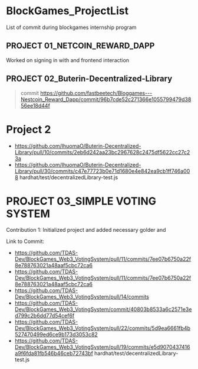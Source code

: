 # BlockGames_ProjectList
List of commit during blockgames internship program

## PROJECT 01_NETCOIN_REWARD_DAPP
Worked on signing in with and frontend interaction

## PROJECT 02_Buterin-Decentralized-Library
> commit
https://github.com/fastbeetech/Bloggames---Nestcoin_Reward_Dapp/commit/96b7cde52c271366e1055799479d3856ee18d44f


# Project 2

- https://github.com/IhuomaO/Buterin-Decentralized-Library/pull/10/commits/2eb6d242aa23bc2967628c2475df5622cc27c23a
- https://github.com/IhuomaO/Buterin-Decentralized-Library/pull/30/commits/c47e77723b0e71d1680e4e842ea9cb1ff746a008
hardhat/test/decentralizedLibrary-test.js

# PROJECT 03_SIMPLE VOTING SYSTEM
Contribution 1: Initialized project and added necessary golder and

Link to Commit: 
- https://github.com/TDAS-Dev/BlockGames_Web3_VotingSystem/pull/11/commits/7ee07b6750a22f8e788763021a48aaf5cbc72ca6
- https://github.com/TDAS-Dev/BlockGames_Web3_VotingSystem/pull/11/commits/7ee07b6750a22f8e788763021a48aaf5cbc72ca6
-  https://github.com/TDAS-Dev/BlockGames_Web3_VotingSystem/pull/14/commits
- https://github.com/TDAS-Dev/BlockGames_Web3_VotingSystem/commit/40803b8533a6c2571e3ed799c2b6dd77d54cef6f
- https://github.com/TDAS-Dev/BlockGames_Web3_VotingSystem/pull/22/commits/5d9ea6661fb4b527470499ed6ce9b173d3053c82
- https://github.com/TDAS-Dev/BlockGames_Web3_VotingSystem/pull/19/commits/e5d9070437416a9f6fda81fb546b46ceb72743bf
hardhat/test/decentralizedLibrary-test.js
